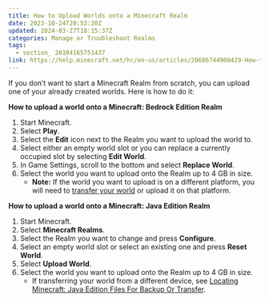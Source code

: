 ```yaml
---
title: How to Upload Worlds onto a Minecraft Realm
date: 2023-10-24T20:53:20Z
updated: 2024-03-27T18:15:37Z
categories: Manage or Troubleshoot Realms
tags:
  - section_ 26104165751437
link: https://help.minecraft.net/hc/en-us/articles/20686744908429-How-to-Upload-Worlds-onto-a-Minecraft-Realm
---
```


If you don’t want to start a Minecraft Realm from scratch, you can upload one of your already created worlds. Here is how to do it:

**How to upload a world onto a Minecraft: Bedrock Edition Realm**

1.  Start Minecraft.
2.  Select **Play**.
3.  Select the **Edit** icon next to the Realm you want to upload the world to.
4.  Select either an empty world slot or you can replace a currently occupied slot by selecting **Edit World**.
5.  In Game Settings, scroll to the bottom and select **Replace World**.
6.  Select the world you want to upload onto the Realm up to 4 GB in size.
    - **Note:** If the world you want to upload is on a different platform, you will need to [transfer your world](../Backup-Restore/How-to-Transfer-Your-World-to-Another-Device-in-Minecraft-Bedrock-Edition.md) or upload it on that platform.

**How to upload a world onto a Minecraft: Java Edition Realm**

1.  Start Minecraft.
2.  Select **Minecraft Realms**.
3.  Select the Realm you want to change and press **Configure**.
4.  Select an empty world slot or select an existing one and press **Reset World**.
5.  Select **Upload World**.
6.  Select the world you want to upload onto the Realm up to 4 GB in size.
    - If transferring your world from a different device, see [Locating Minecraft: Java Edition Files For Backup Or Transfer](../Backup-Restore/Locating-Minecraft-Java-Edition-Files-for-Backup-or-Transfer.md).
